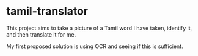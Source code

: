 # tamil-translator

This project aims to take a picture of a Tamil word I have taken, identify it, and then translate it for me.

My first proposed solution is using OCR and seeing if this is sufficient.
